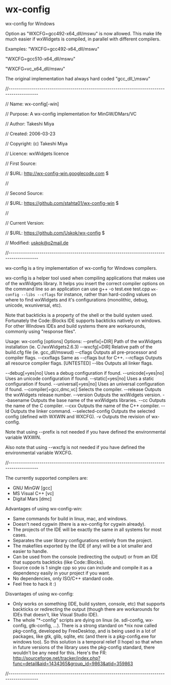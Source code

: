 # wx-config
wx-config for Windows

Option as "WXCFG=gcc492-x64_dll/mswu" is now allowed.
This make life much easier if wxWidgets is compiled, in parallel with different compilers. 

Examples:
"WXCFG=gcc492-x64_dll/mswu"

"WXCFG=gcc510-x64_dll/mswu"

"WXCFG=vc_x64_dll/mswu"

The original implementation had always hard coded "gcc_dll_\mswu"


//--------------------------------------------------------------------------------------------

// Name:        wx-config[-win]

// Purpose:     A wx-config implementation for MinGW/DMars/VC

// Author:      Takeshi Miya <takeshimiya at gmail dot com>

// Created:     2006-03-23

// Copyright:   (c) Takeshi Miya

// Licence:     wxWidgets licence

// First Source:

// $URL: http://wx-config-win.googlecode.com $

//

// Second Source:

// $URL: https://github.com/stahta01/wx-config-win $

//

// Current Version:

// $URL: https://github.com/Uskok/wx-config $

// Modified: uskok@o2mail.de

//--------------------------------------------------------------------------------------------


wx-config is a tiny implementation of wx-config for Windows compilers.

wx-config is a helper tool used when compiling applications that makes use of the wxWidgets library. 
It helps you insert the correct compiler options on the command line so an application can use 
g++ -o test.exe test.cpp `wx-config --libs --cflags` for instance, rather than hard-coding 
values on where to find wxWidgets and it's configurations (monolithic, debug, unicode, wxuniversal, etc). 

Note that backticks is a property of the shell or the build system used.
Fortunately the Code::Blocks IDE supports backticks natively on windows. 
For other Windows IDEs and build systems there are workarounds, commonly using "response files".


  Usage: wx-config [options]
Options:
  --prefix[=DIR]              Path of the wxWidgets installation (ie. C:/wxWidgets2.6.3)
  --wxcfg[=DIR]               Relative path of the build.cfg file (ie. gcc_dll/mswud)
  --cflags                    Outputs all pre-processor and compiler flags.
  --cxxflags                  Same as --cflags but for C++.
  --rcflags                   Outputs all resource compiler flags. [UNTESTED]
  --libs                      Outputs all linker flags.

  --debug[=yes|no]            Uses a debug configuration if found.
  --unicode[=yes|no]          Uses an unicode configuration if found.
  --static[=yes|no]           Uses a static configuration if found.
  --universal[=yes|no]        Uses an universal configuration if found.
  --compiler[=gcc,dmc,vc]     Selects the compiler.
  --release                   Outputs the wxWidgets release number.
  --version                   Outputs the wxWidgets version.
  --basename                  Outputs the base name of the wxWidgets libraries.
  --cc                        Outputs the name of the C compiler.
  --cxx                       Outputs the name of the C++ compiler.
  --ld                        Outputs the linker command.
  --selected-config           Outputs the selected config (defined with WXWIN and WXCFG).
  -v                          Outputs the revision of wx-config.

  Note that using --prefix is not needed if you have defined the
  environmental variable WXWIN.

  Also note that using --wxcfg is not needed if you have defined the
  environmental variable WXCFG.

//--------------------------------------------------------------------------------------------

The currently supported compilers are:
* GNU MinGW [gcc]
* MS Visual C++ [vc]
* Digital Mars [dmc]

Advantages of using wx-config-win:
* Same commands for build in linux, mac, and windows.
* Doesn't need cygwin (there is a wx-config for cygwin already).
* The projects of the IDE will be exactly the same in all systems for most cases.
* Separates the user library configurations entirely from the project.
* The makefiles exported by the IDE (if any) will be a lot smaller and easier to handle.
* Can be used from the console (redirecting the output) or from an IDE that supports backticks (like Code::Blocks).
* Source code is 1 single cpp so you can include and compile it as a dependency easily in your project if you want.
* No dependencies, only ISO/C++ standard code.
* Feel free to hack it :)

Disvantages of using wx-config: 
* Only works on something (IDE, build system, console, etc) that supports backticks or redirecting the output 
  (though there are workarounds for IDEs that doesn't, like Visual Studio IDE).
* The whole "*-config" scripts are dying on linux (ie. sdl-config, wx-config, gtk-config, ...).
  There is a strong standard on *nix now called pkg-config, developed by FreeDesktop, and is being used 
  in a lot of packages, like gtk, glib, sqlite, etc (and there is a pkg-config.exe for windows too).
  So this solution is a temporal relief (I hope) so that when in future versions of the library uses the pkg-config 
  standard, there wouldn't be any need for this.
  Here's the FR: http://sourceforge.net/tracker/index.php?func=detail&aid=1434365&group_id=9863&atid=359863

//--------------------------------------------------------------------------------------------


